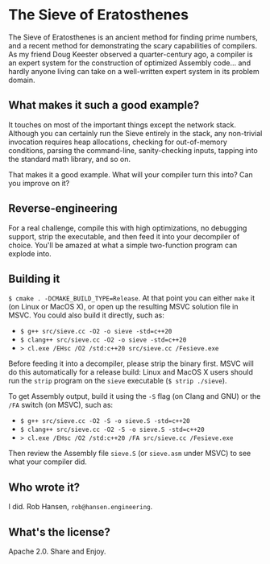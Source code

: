 # The Sieve of Eratosthenes

The Sieve of Eratosthenes is an ancient method for finding prime numbers,
and a recent method for demonstrating the scary capabilities of compilers.
As my friend Doug Keester observed a quarter-century ago, a compiler is an
expert system for the construction of optimized Assembly code… and hardly
anyone living can take on a well-written expert system in its problem
domain.

## What makes it such a good example?

It touches on most of the important things except the network stack.
Although you can certainly run the Sieve entirely in the stack, any
non-trivial invocation requires heap allocations, checking for
out-of-memory conditions, parsing the command-line, sanity-checking
inputs, tapping into the standard math library, and so on.

That makes it a good example.  What will your compiler turn this into?
Can you improve on it?

## Reverse-engineering

For a real challenge, compile this with high optimizations, no debugging
support, strip the executable, and then feed it into your decompiler of 
choice.  You'll be amazed at what a simple two-function program can 
explode into.

## Building it

`$ cmake . -DCMAKE_BUILD_TYPE=Release`.  At that point you can either
`make` it (on Linux or MacOS X), or open up the resulting MSVC solution
file in MSVC.  You could also build it directly, such as:

* `$ g++ src/sieve.cc -O2 -o sieve -std=c++20`
* `$ clang++ src/sieve.cc -O2 -o sieve -std=c++20`
* `> cl.exe /EHsc /O2 /std:c++20 src/sieve.cc /Fesieve.exe`

Before feeding it into a decompiler, please strip the binary first. MSVC
will do this automatically for a release build: Linux and MacOS X users
should run the `strip` program on the `sieve` executable 
(`$ strip ./sieve`).

To get Assembly output, build it using the `-S` flag (on Clang and
GNU) or the `/FA` switch (on MSVC), such as:

* `$ g++ src/sieve.cc -O2 -S -o sieve.S -std=c++20`
* `$ clang++ src/sieve.cc -O2 -S -o sieve.S -std=c++20`
* `> cl.exe /EHsc /O2 /std:c++20 /FA src/sieve.cc /Fesieve.exe`

Then review the Assembly file `sieve.S` (or `sieve.asm` under MSVC) to see
what your compiler did.

## Who wrote it?

I did.  Rob Hansen, `rob@hansen.engineering`.

## What's the license?

Apache 2.0.  Share and Enjoy.